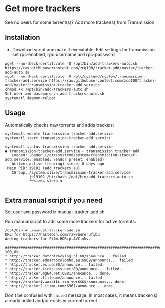 # Get more trackers

See no peers for some torrent(s)? Add more tracker(s) from Transmission

## Installation
* Download script and make it executable:
Edit settings for transmission set rpc-enabled, rpc-username and rpc-password
```
wget --no-check-certificate -O /opt/bin/add-trackers-auto.sh https://raw.githubusercontent.com/zcq100/tracker-add/master/tracker-add-auto.sh
wget --no-check-certificate -O /etc/systemd/system/transmission-tracker-add.service https://raw.githubusercontent.com/zcq100/tracker-add/master/transmission-tracker-add.service
chmod +x /opt/bin/add-trackers-auto.sh
Set user and password in add-trackers-auto.sh
systemctl daemon-reload
```
## Usage
Automatically checks new torrents and adds trackers:
```
systemctl enable transmission-tracker-add.service
systemctl start transmission-tracker-add.service

systemctl status transmission-tracker-add.service
● transmission-tracker-add.service - transmission tracker add
   Loaded: loaded (/etc/systemd/system/transmission-tracker-add.service; enabled; vendor preset: enabled)
   Active: active (running) since; 0 days ago
 Main PID: 19102 (add_trackers_au)
   CGroup: /system.slice/transmission-tracker-add.service
           ├─19102 /bin/bash /opt/bin/add-trackers-auto.sh
           └─31204 sleep 5
           
```




## Extra manual script if you need
Set user and password in manual-tracker-add.sh

Run manual script to add some more trackers for active torrents:

```
/opt/bin # ./manual-tracker-add.sh
URL for https://hastebin.com/raw/bererufibu
Adding trackers for Film.HDRip.AVC.mkv...

######################################################################## 100,0%
* http://tracker.dutchtracking.nl:80/announce... failed.
* http://tracker.edoardocolombo.eu:6969/announce... failed.
* http://tracker.ex.ua:80/announce... failed.
* http://tracker.kicks-ass.net:80/announce... failed.
* http://tracker.mg64.net:6881/announce... done.
* http://tracker.tfile.me/announce... failed.
* http://tracker1.wasabii.com.tw:6969/announce... done.
* http://tracker2.itzmx.com:6961/announce... done.
```

Don't be confused with `failed` message. In most cases, it means tracker(s) already added and/or exists in current torrent.
